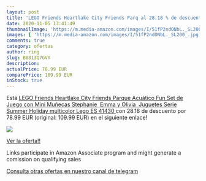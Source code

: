 ```yaml
---
layout: post
title: 'LEGO Friends Heartlake City Friends Parq al 28.18 % de descuento'
date: 2020-11-05 13:41:49
thumbnailImage: 'https://m.media-amazon.com/images/I/51fP2ndONbL._SL200_.jpg'
images: [ 'https://m.media-amazon.com/images/I/51fP2ndONbL._SL200_.jpg' ]
comments: true
category: ofertas
author: ring
slug: B0813Q7GVY
description:
actualPrice: 78.99 EUR
comparePrice: 109.99 EUR
inStock: true
---
```


Está [LEGO Friends Heartlake City Friends Parque Acuático Fun Set de Juego con Mini Muñecas Stephanie  Emma y Olivia  Juguetes Serie Summer Holiday  multicolor  Lego ES 41430 ](https://www.amazon.es/dp/B0813Q7GVY/?tag=redken-21) con 28.18 de descuento por 78.99 EUR (original: 109.99 EUR) en el siguiente enlace!

[![](https://m.media-amazon.com/images/I/51fP2ndONbL._SL200_.jpg)](https://www.amazon.es/dp/B0813Q7GVY/?tag=redken-21)

[Ver la oferta!!](https://www.amazon.es/dp/B0813Q7GVY/?tag=redken-21)

Links participate in Amazon Associate program and might generate a comission on qualifying sales

[Consulta otras ofertas en nuestro canal de telegram](https://t.me/s/ofertas25)
